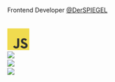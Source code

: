 Frontend Developer <a href="https://www.spiegel.de/">@DerSPIEGEL</a>
<br/><br/>
<code>
<img height="50" src="https://raw.githubusercontent.com/github/explore/80688e429a7d4ef2fca1e82350fe8e3517d3494d/topics/javascript/javascript.png">
<img height="50" src="https://github.com/sveltejs/svelte/blob/29052aba7d0b78316d3a52aef1d7ddd54fe6ca84/site/static/logo.svg">
<img height="50" src="https://aws1.discourse-cdn.com/standard17/uploads/threejs/original/2X/e/e4f86d2200d2d35c30f7b1494e96b9595ebc2751.png">
<img height="50" src="https://camo.githubusercontent.com/586ccf0aad9684edc821658cee04146cf36d1f1d5ec904bbefd72728909ccb2e/68747470733a2f2f64336a732e6f72672f6c6f676f2e737667"> 
</code>



